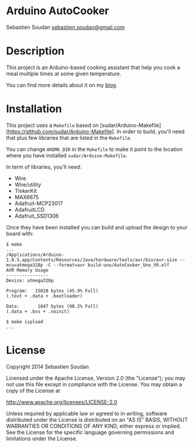 # Arduino AutoCooker

Sebastien Soudan 
<sebastien.soudan@gmail.com>

# Description

This project is an Arduino-based cooking assistant that help you cook a meal multiple times at some given temperature.

You can find more details about it on my [blog](http://ssoudan.eu/posts/2014-12-22-arduino-bourguignon.html).

# Installation

This project uses a `Makefile` based on [sudar/Arduino-Makefile][https://github.com/sudar/Arduino-Makefile]. In order to build, you'll need that plus few libraries that are listed in the `Makefile`.

You can change `ARDMK_DIR` in the `Makefile` to make it point to the location where you have installed `sudar/Arduino-Makefile`.

In term of libraries, you'll need:

- Wire
- Wire/utility
- TinkerKit
- MAX6675
- Adafruit-MCP23017
- AdafruitLCD
- Adafruit_SSD1306

Once they have been installed you can build and upload the design to your board with:

    $ make
    ...
    /Applications/Arduino-1.0.5.app/Contents/Resources/Java/hardware/tools/avr/bin/avr-size --mcu=atmega328p -C --format=avr build-uno/AutoCooker_Uno_V0.elf
    AVR Memory Usage
    ----------------
    Device: atmega328p

    Program:   15028 bytes (45.9% Full)
    (.text + .data + .bootloader)

    Data:       1847 bytes (90.2% Full)
    (.data + .bss + .noinit)

    $ make ispload
    ...

# License

Copyright 2014 Sebastien Soudan

Licensed under the Apache License, Version 2.0 (the "License");
you may not use this file except in compliance with the License.
You may obtain a copy of the License at

http://www.apache.org/licenses/LICENSE-2.0

Unless required by applicable law or agreed to in writing, software
distributed under the License is distributed on an "AS IS" BASIS,
WITHOUT WARRANTIES OR CONDITIONS OF ANY KIND, either express or implied.
See the License for the specific language governing permissions and
limitations under the License.
